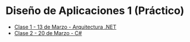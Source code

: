 # Diseño de Aplicaciones 1 (Práctico)

* [Clase 1 - 13 de Marzo - Arquitectura .NET](https://github.com/mariosouto/d1-2019/tree/master/C1-arquitectura-.net)
* [Clase 2 - 20 de Marzo - C#](https://github.com/mariosouto/d1-2019/tree/master/C2-CSharp)
